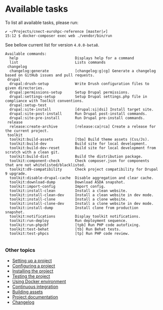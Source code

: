 # Available tasks

To list all available tasks, please run:
```
✔ ~/Projects/cnect-eurohpc-reference [master|✔] 
15:12 $ docker-composer exec web ./vendor/bin/run 
```

See bellow current list for version `4.0.0-beta8`.
```
Available commands:
  help                          Displays help for a command
  list                          Lists commands
 changelog
  changelog:generate            [changelog:g|cg] Generate a changelog based on GitHub issues and pull requests.
 drupal
  drupal:drush-setup            Write Drush configuration files to given directories.
  drupal:permissions-setup      Setup Drupal permissions.
  drupal:settings-setup         Setup Drupal settings.php file in compliance with Toolkit conventions.
  drupal:setup-test             
  drupal:site-install           [drupal:si|dsi] Install target site.
  drupal:site-post-install      Run Drupal post-install commands.
  drupal:site-pre-install       Run Drupal pre-install commands.
 release
  release:create-archive        [release:ca|rca] Create a release for the current project.
 toolkit
  toolkit:build-assets          [tba] Build theme assets (Css/Js).
  toolkit:build-dev             Build site for local development.
  toolkit:build-dev-reset       Build site for local development from scratch with a clean git.
  toolkit:build-dist            Build the distribution package.
  toolkit:component-check       Check composer.json for components that are not whitelisted/blacklisted.
  toolkit:d9-compatibility      Check project compatibility for Drupal 9 upgrade.
  toolkit:disable-drupal-cache  Disable aggregation and clear cache.
  toolkit:download-dump         Download ASDA snapshot.
  toolkit:import-config         Import config.
  toolkit:install-clean         Install a clean website.
  toolkit:install-clean-dev     Install a clean website in dev mode.
  toolkit:install-clone         Install a clone website.
  toolkit:install-clone-dev     Install a clone website in dev mode.
  toolkit:install-dump          Install clone from production snapshot.
  toolkit:notifications         Display toolkit notifications.
  toolkit:run-deploy            Run deployment sequence.
  toolkit:run-phpcbf            [tpb] Run PHP code autofixing.
  toolkit:test-behat            [tb] Run Behat tests.
  toolkit:test-phpcs            [tp] Run PHP code review.


```

### Other topics
- [Setting up a project](/docs/setting-up-project.md)
- [Configuring a project](/docs/configuring-project.md)
- [Installing the project](/docs/installing-project.md)
- [Testing the project](/docs/testing-project.md)
- [Using Docker environment](/docs/docker-environment.md)
- [Continuous integration](/docs/continuous-integration.md)
- [Building assets](/docs/building-assets.md)
- [Project documentation](/docs/project-documentation.md)
- [Changelog](/changelog.md)
